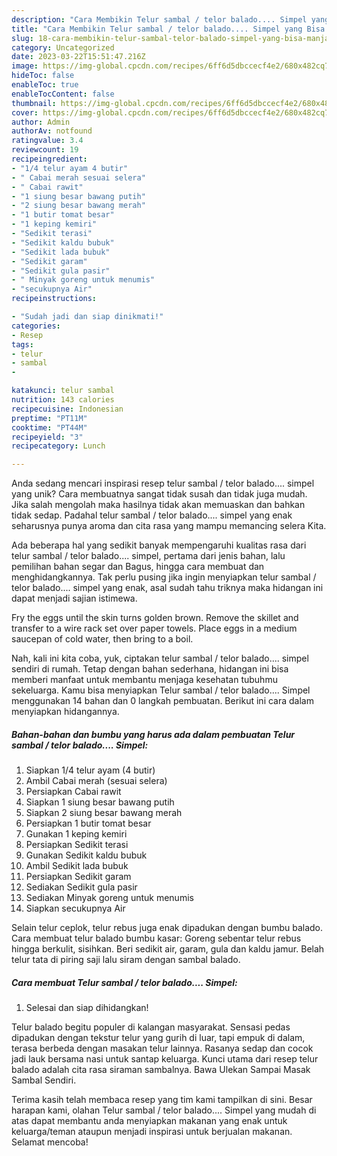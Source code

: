 ```yaml
---
description: "Cara Membikin Telur sambal / telor balado.... Simpel yang Bisa Manjain Lidah"
title: "Cara Membikin Telur sambal / telor balado.... Simpel yang Bisa Manjain Lidah"
slug: 18-cara-membikin-telur-sambal-telor-balado-simpel-yang-bisa-manjain-lidah
category: Uncategorized
date: 2023-03-22T15:51:47.216Z
image: https://img-global.cpcdn.com/recipes/6ff6d5dbccecf4e2/680x482cq70/telur-sambal-telor-balado-simpel-foto-resep-utama.jpg
hideToc: false
enableToc: true
enableTocContent: false
thumbnail: https://img-global.cpcdn.com/recipes/6ff6d5dbccecf4e2/680x482cq70/telur-sambal-telor-balado-simpel-foto-resep-utama.jpg
cover: https://img-global.cpcdn.com/recipes/6ff6d5dbccecf4e2/680x482cq70/telur-sambal-telor-balado-simpel-foto-resep-utama.jpg
author: Admin
authorAv: notfound
ratingvalue: 3.4
reviewcount: 19
recipeingredient:
- "1/4 telur ayam 4 butir"
- " Cabai merah sesuai selera"
- " Cabai rawit"
- "1 siung besar bawang putih"
- "2 siung besar bawang merah"
- "1 butir tomat besar"
- "1 keping kemiri"
- "Sedikit terasi"
- "Sedikit kaldu bubuk"
- "Sedikit lada bubuk"
- "Sedikit garam"
- "Sedikit gula pasir"
- " Minyak goreng untuk menumis"
- "secukupnya Air"
recipeinstructions:

- "Sudah jadi dan siap dinikmati!"
categories:
- Resep
tags:
- telur
- sambal
- 

katakunci: telur sambal  
nutrition: 143 calories
recipecuisine: Indonesian
preptime: "PT11M"
cooktime: "PT44M"
recipeyield: "3"
recipecategory: Lunch

---
```





Anda sedang mencari inspirasi resep telur sambal / telor balado.... simpel yang unik? Cara membuatnya sangat tidak susah dan tidak juga mudah. Jika salah mengolah maka hasilnya tidak akan memuaskan dan bahkan tidak sedap. Padahal telur sambal / telor balado.... simpel yang enak seharusnya punya aroma dan cita rasa yang mampu memancing selera Kita.





Ada beberapa hal yang sedikit banyak mempengaruhi kualitas rasa dari telur sambal / telor balado.... simpel, pertama dari jenis bahan, lalu pemilihan bahan segar dan Bagus, hingga cara membuat dan menghidangkannya. Tak perlu pusing jika ingin menyiapkan telur sambal / telor balado.... simpel yang enak,      asal sudah tahu triknya maka hidangan ini dapat menjadi sajian istimewa.














Fry the eggs until the skin turns golden brown. Remove the skillet and transfer to a wire rack set over paper towels. Place eggs in a medium saucepan of cold water, then bring to a boil.






Nah, kali ini kita coba, yuk, ciptakan telur sambal / telor balado.... simpel sendiri di rumah. Tetap dengan bahan sederhana, hidangan ini bisa memberi manfaat untuk membantu menjaga kesehatan tubuhmu sekeluarga. Kamu bisa menyiapkan Telur sambal / telor balado.... Simpel menggunakan 14 bahan dan 0 langkah pembuatan. Berikut ini cara dalam menyiapkan hidangannya.

<!--inarticleads1-->

##### Bahan-bahan dan bumbu yang harus ada dalam pembuatan Telur sambal / telor balado.... Simpel:

1. Siapkan 1/4 telur ayam (4 butir)
1. Ambil  Cabai merah (sesuai selera)
1. Persiapkan  Cabai rawit
1. Siapkan 1 siung besar bawang putih
1. Siapkan 2 siung besar bawang merah
1. Persiapkan 1 butir tomat besar
1. Gunakan 1 keping kemiri
1. Persiapkan Sedikit terasi
1. Gunakan Sedikit kaldu bubuk
1. Ambil Sedikit lada bubuk
1. Persiapkan Sedikit garam
1. Sediakan Sedikit gula pasir
1. Sediakan  Minyak goreng untuk menumis
1. Siapkan secukupnya Air


Selain telur ceplok, telur rebus juga enak dipadukan dengan bumbu balado. Cara membuat telur balado bumbu kasar: Goreng sebentar telur rebus hingga berkulit, sisihkan. Beri sedikit air, garam, gula dan kaldu jamur. Belah telur tata di piring saji lalu siram dengan sambal balado. 

<!--inarticleads2-->

##### Cara membuat Telur sambal / telor balado.... Simpel:


1. Selesai dan siap dihidangkan!

Telur balado begitu populer di kalangan masyarakat. Sensasi pedas dipadukan dengan tekstur telur yang gurih di luar, tapi empuk di dalam, terasa berbeda dengan masakan telur lainnya. Rasanya sedap dan cocok jadi lauk bersama nasi untuk santap keluarga. Kunci utama dari resep telur balado adalah cita rasa siraman sambalnya. Bawa Ulekan Sampai Masak Sambal Sendiri. 

Terima kasih telah membaca resep yang tim kami tampilkan di sini. Besar harapan kami, olahan Telur sambal / telor balado.... Simpel yang mudah di atas dapat membantu anda menyiapkan makanan yang enak untuk keluarga/teman ataupun menjadi inspirasi untuk berjualan makanan. Selamat mencoba!
